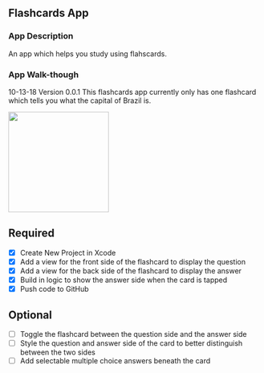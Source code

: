 ## Flashcards App

### App Description
An app which helps you study using flahscards.

### App Walk-though
10-13-18 Version 0.0.1
This flashcards app currently only has one flashcard which tells you what the capital of Brazil is.

<img src="http://g.recordit.co/xl0yUGbrWn.gif" width=200><br>


## Required
- [x] Create New Project in Xcode
- [x] Add a view for the front side of the flashcard to display the question
- [x] Add a view for the back side of the flashcard to display the answer
- [x] Build in logic to show the answer side when the card is tapped
- [x] Push code to GitHub
## Optional
- [ ] Toggle the flashcard between the question side and the answer side
- [ ] Style the question and answer side of the card to better distinguish between the two sides
- [ ] Add selectable multiple choice answers beneath the card
